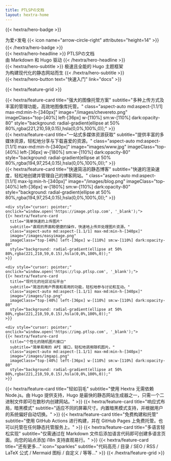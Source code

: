 ```yaml
---
title: PTLSPの文档
layout: hextra-home
---
```


{{< hextra/hero-badge >}}
  <div class="w-2 h-2 rounded-full bg-primary-400"></div>
  <span>为爱⚡️发电</span>
  {{< icon name="arrow-circle-right" attributes="height=14" >}}
{{< /hextra/hero-badge >}}

<div class="mt-6 mb-6">
{{< hextra/hero-headline >}}
  PTLSPの文档&nbsp;<br class="sm:block hidden" />由 Markdown 和 Hugo 驱动
{{< /hextra/hero-headline >}}
</div>

<div class="mb-12">
{{< hextra/hero-subtitle >}}
  极速且全能的 Hugo 主题框架&nbsp;<br class="sm:block hidden" />为构建现代化的静态网站而生
{{< /hextra/hero-subtitle >}}
</div>

<div class="mb-6">
{{< hextra/hero-button text="快速入门️" link="docs" >}}
</div>

<div class="mt-6"></div>

{{< hextra/feature-grid >}}
  <div style="cursor: pointer;" onclick="window.open('https://t.ptlsp.com', '_blank');">
    {{< hextra/feature-card
      title="强大的图像托管方案"
      subtitle="多种上传方式及丰富的管理功能，高效地图像库托管。"
      class="aspect-auto md:aspect-[1.1/1] max-md:min-h-[340px]"
      image="/images/chevereto.png"
      imageClass="top-[40%] left-[36px] w-[110%] sm:w-[110%] dark:opacity-80"
      style="background: radial-gradient(ellipse at 50% 80%,rgba(221,210,59,0.15),hsla(0,0%,100%,0));"
    >}}
  </div>
  
  <div style="cursor: pointer;" onclick="window.open('https://ptlsp.com', '_blank');">
    {{< hextra/feature-card
      title="一站式多媒体资源获取"
      subtitle="提供丰富的多媒体资源，轻松地分享与下载喜爱的资源。"
      class="aspect-auto md:aspect-[1.1/1] max-md:min-h-[340px]"
      image="images/www.jpg"
      imageClass="top-[40%] left-[36px] w-[180%] sm:w-[110%] dark:opacity-80"
      style="background: radial-gradient(ellipse at 50% 80%,rgba(194,97,254,0.15),hsla(0,0%,100%,0));"
    >}}
  </div>
  
  
  <div style="cursor: pointer;" onclick="window.open('https://blog.ptlsp.com', '_blank');">
    {{< hextra/feature-card
      title="快速简洁的静态博客"
      subtitle="快速的渲染速度，轻松地创建并管理自己的博客网站。"
      class="aspect-auto md:aspect-[1.1/1] max-lg:min-h-[340px]"
      image="/images/blog.png"
      imageClass="top-[40%] left-[36px] w-[180%] sm:w-[110%] dark:opacity-80"
      style="background: radial-gradient(ellipse at 50% 80%,rgba(194,97,254,0.15),hsla(0,0%,100%,0));"
    >}}
  </div>
  
  

  
  
    <div style="cursor: pointer;" onclick="window.open('https://image.ptlsp.com', '_blank');">
    {{< hextra/feature-card
      title="简单快速的上传图片"
      subtitle="直观的界面和便捷的操作，快速地上传并处理图片资源。"
      class="aspect-auto md:aspect-[1.1/1] max-md:min-h-[340px]"
      image="/images/easyimage.png"
      imageClass="top-[40%] left-[36px] w-[110%] sm:w-[110%] dark:opacity-80"
      style="background: radial-gradient(ellipse at 50% 80%,rgba(221,210,59,0.15),hsla(0,0%,100%,0));"
    >}}
  </div>
  
  
    <div style="cursor: pointer;" onclick="window.open('https://lsp.ptlsp.com', '_blank');">
    {{< hextra/feature-card
      title="现代化的社区论坛平台"
      subtitle="简洁的用户界面和易用的功能，轻松地参与讨论和互动。"
      class="aspect-auto md:aspect-[1.1/1] max-md:min-h-[340px]"
      image="/images/lsp.png"
      imageClass="top-[40%] left-[36px] w-[110%] sm:w-[110%] dark:opacity-80"
      style="background: radial-gradient(ellipse at 50% 80%,rgba(221,210,59,0.15),hsla(0,0%,100%,0));"
    >}}
  </div>
  
  
    <div style="cursor: pointer;" onclick="window.open('https://img.ptlsp.com', '_blank');">
    {{< hextra/feature-card
      title="个性化的随机图片接口"
      subtitle="简单易用的 API 接口，轻松地调用随机图片。"
      class="aspect-auto md:aspect-[1.1/1] max-md:min-h-[340px]"
      image="/images/imgapi.png"
      imageClass="top-[40%] left-[36px] w-[110%] sm:w-[110%] dark:opacity-80"
      style="background: radial-gradient(ellipse at 50% 80%,rgba(221,210,59,0.15),hsla(0,0%,100%,0));"
    >}}
  </div>
  {{< hextra/feature-card
    title="轻如羽毛"
    subtitle="使用 Hextra 无需依赖 Node.js。由 Hugo 提供支持，Hugo 是最快的静态网站生成器之一，只需一个二进制文件即可在数秒内创建网站。"
  >}}
  {{< hextra/feature-card
    title="响应式布局，暗黑模式"
    subtitle="适应不同的屏幕尺寸。内置暗黑模式支持，并根据用户的系统偏好自动切换。"
  >}}
  {{< hextra/feature-card
    title="免费构建和托管"
    subtitle="使用 GitHub Actions 进行构建，并在 GitHub Pages 上免费托管。也可以托管在任何静态托管服务上。"
  >}}
  {{< hextra/feature-card
    title="多语言轻松实现"
    subtitle="仅需通过在 Markdown 文件后添加语言代码即可创建多语言页面。向您的站点添加 i18n 支持直观易行。"
  >}}
  {{< hextra/feature-card
    title="还有更多..."
    icon="sparkles"
    subtitle="代码高亮 / 目录 / SEO / RSS / LaTeX 公式 / Mermaid 图标 / 自定义 / 等等..."
  >}}
{{< /hextra/feature-grid >}}

